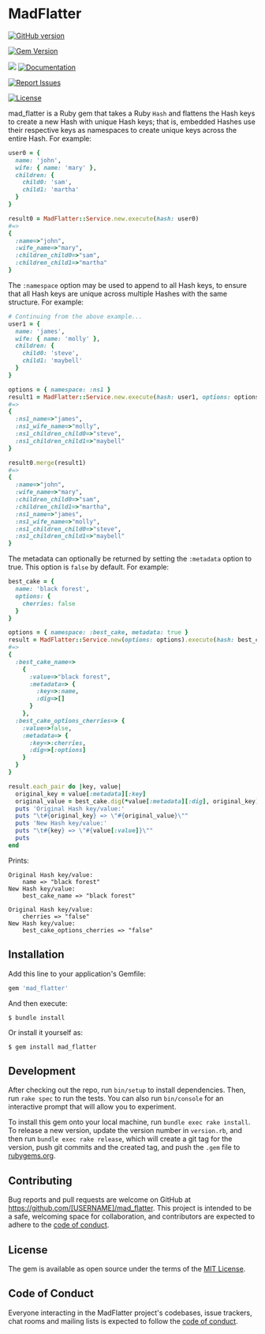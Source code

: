 # MadFlatter

[![GitHub version](http://badge.fury.io/gh/gangelo%2Fmad_flatter.svg?refresh=2)](https://badge.fury.io/gh/gangelo%2Fmad_flatter)

[![Gem Version](https://badge.fury.io/rb/mad_flatter.svg?refresh=2)](https://badge.fury.io/rb/mad_flatter)

[![](http://ruby-gem-downloads-badge.herokuapp.com/mad_flatter?type=total)](http://www.rubydoc.info/gems/mad_flatter/)
[![Documentation](http://img.shields.io/badge/docs-rdoc.info-blue.svg)](http://www.rubydoc.info/gems/mad_flatter/)

[![Report Issues](https://img.shields.io/badge/report-issues-red.svg)](https://github.com/gangelo/mad_flatter/issues)

[![License](http://img.shields.io/badge/license-MIT-yellowgreen.svg)](#license)

mad_flatter is a Ruby gem that takes a Ruby `Hash` and flattens the Hash keys to create a new Hash with unique Hash keys; that is, embedded Hashes use their
respective keys as namespaces to create unique keys across the entire Hash.
For example:

```ruby
user0 = {
  name: 'john',
  wife: { name: 'mary' },
  children: {
    child0: 'sam',
    child1: 'martha'
  }
}

result0 = MadFlatter::Service.new.execute(hash: user0)
#=>
{
  :name=>"john",
  :wife_name=>"mary",
  :children_child0=>"sam",
  :children_child1=>"martha"
}
```

The `:namespace` option may be used to append to all Hash keys, to ensure that all Hash keys are unique across multiple Hashes with the same structure. For example:

```ruby
# Continuing from the above example...
user1 = {
  name: 'james',
  wife: { name: 'molly' },
  children: {
    child0: 'steve',
    child1: 'maybell'
  }
}

options = { namespace: :ns1 }
result1 = MadFlatter::Service.new.execute(hash: user1, options: options)
#=>
{
  :ns1_name=>"james",
  :ns1_wife_name=>"molly",
  :ns1_children_child0=>"steve",
  :ns1_children_child1=>"maybell"
}

result0.merge(result1)
#=>
{
  :name=>"john",
  :wife_name=>"mary",
  :children_child0=>"sam",
  :children_child1=>"martha",
  :ns1_name=>"james",
  :ns1_wife_name=>"molly",
  :ns1_children_child0=>"steve",
  :ns1_children_child1=>"maybell"
}
```

The metadata can optionally be returned by setting the `:metadata` option
to true. This option is `false` by default. For example:

```ruby
best_cake = {
  name: 'black forest',
  options: {
    cherries: false
  }
}

options = { namespace: :best_cake, metadata: true }
result = MadFlatter::Service.new(options: options).execute(hash: best_cake)
#=>
{
  :best_cake_name=>
    {
      :value=>"black forest",
      :metadata=> {
        :key=>:name,
        :dig=>[]
      }
    },
  :best_cake_options_cherries=> {
    :value=>false,
    :metadata=> {
      :key=>:cherries,
      :dig=>[:options]
    }
  }
}

result.each_pair do |key, value|
  original_key = value[:metadata][:key]
  original_value = best_cake.dig(*value[:metadata][:dig], original_key)
  puts 'Original Hash key/value:'
  puts "\t#{original_key} => \"#{original_value}\""
  puts 'New Hash key/value:'
  puts "\t#{key} => \"#{value[:value]}\""
  puts
end
```
Prints:

```
Original Hash key/value:
	name => "black forest"
New Hash key/value:
	best_cake_name => "black forest"

Original Hash key/value:
	cherries => "false"
New Hash key/value:
	best_cake_options_cherries => "false"
```


## Installation

Add this line to your application's Gemfile:

```ruby
gem 'mad_flatter'
```

And then execute:

    $ bundle install

Or install it yourself as:

    $ gem install mad_flatter

## Development

After checking out the repo, run `bin/setup` to install dependencies. Then, run `rake spec` to run the tests. You can also run `bin/console` for an interactive prompt that will allow you to experiment.

To install this gem onto your local machine, run `bundle exec rake install`. To release a new version, update the version number in `version.rb`, and then run `bundle exec rake release`, which will create a git tag for the version, push git commits and the created tag, and push the `.gem` file to [rubygems.org](https://rubygems.org).

## Contributing

Bug reports and pull requests are welcome on GitHub at https://github.com/[USERNAME]/mad_flatter. This project is intended to be a safe, welcoming space for collaboration, and contributors are expected to adhere to the [code of conduct](https://github.com/[USERNAME]/mad_flatter/blob/main/CODE_OF_CONDUCT.md).

## License

The gem is available as open source under the terms of the [MIT License](https://opensource.org/licenses/MIT).

## Code of Conduct

Everyone interacting in the MadFlatter project's codebases, issue trackers, chat rooms and mailing lists is expected to follow the [code of conduct](https://github.com/[USERNAME]/mad_flatter/blob/main/CODE_OF_CONDUCT.md).
